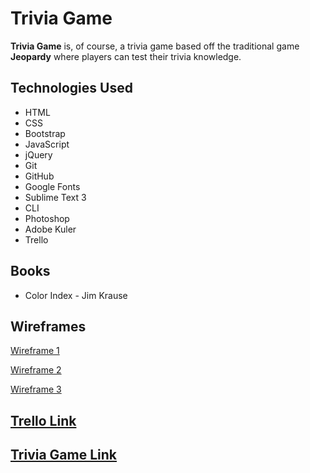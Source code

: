 # Trivia Game

**Trivia Game** is, of course, a trivia game based off the traditional game **Jeopardy**
where players can test their trivia knowledge.


## Technologies Used

* HTML
* CSS
* Bootstrap
* JavaScript
* jQuery
* Git
* GitHub
* Google Fonts
* Sublime Text 3
* CLI
* Photoshop
* Adobe Kuler
* Trello

## Books
* Color Index - Jim Krause


## Wireframes
[Wireframe 1](https://github.com/jaguarj/Trivia-Game/blob/master/Wireframes/Wireframe_1.jpg)

[Wireframe 2](https://github.com/jaguarj/Trivia-Game/blob/master/Wireframes/Wireframe_2.jpg)

[Wireframe 3](https://github.com/jaguarj/Trivia-Game/blob/master/Wireframes/Wireframe_3.jpg)

## [Trello Link](https://trello.com/b/BJvET3uK/trivia-game)

## [Trivia Game Link](https://jaguarj.github.io/Trivia-Game/)


